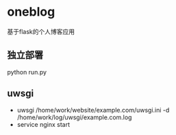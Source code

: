 # oneblog
基于flask的个人博客应用

独立部署
-----
python run.py


uwsgi
-----
* uwsgi /home/work/website/example.com/uwsgi.ini -d /home/work/log/uwsgi/example.com.log
* service nginx start